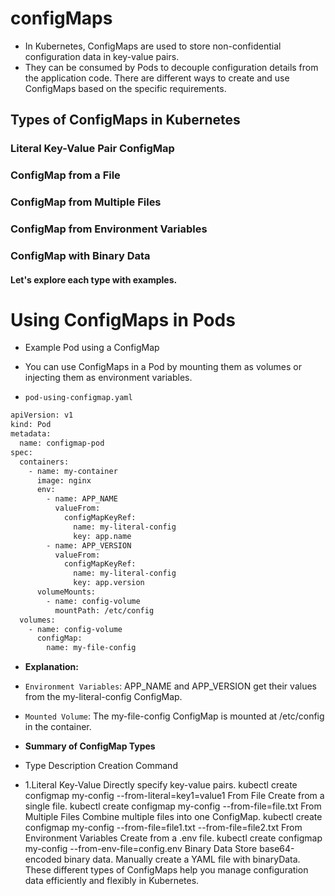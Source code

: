 # configMaps

* In Kubernetes, ConfigMaps are used to store non-confidential configuration data in key-value pairs.
* They can be consumed by Pods to decouple configuration details from the application code. There are different ways to create and use ConfigMaps based on the specific requirements.

## Types of ConfigMaps in Kubernetes
### Literal Key-Value Pair ConfigMap
### ConfigMap from a File
### ConfigMap from Multiple Files
### ConfigMap from Environment Variables
### ConfigMap with Binary Data
#### Let's explore each type with examples.

# Using ConfigMaps in Pods
* Example Pod using a ConfigMap
* You can use ConfigMaps in a Pod by mounting them as volumes or injecting them as environment variables.

* `pod-using-configmap.yaml`
```bash
apiVersion: v1
kind: Pod
metadata:
  name: configmap-pod
spec:
  containers:
    - name: my-container
      image: nginx
      env:
        - name: APP_NAME
          valueFrom:
            configMapKeyRef:
              name: my-literal-config
              key: app.name
        - name: APP_VERSION
          valueFrom:
            configMapKeyRef:
              name: my-literal-config
              key: app.version
      volumeMounts:
        - name: config-volume
          mountPath: /etc/config
  volumes:
    - name: config-volume
      configMap:
        name: my-file-config
```

* **Explanation:**

* `Environment Variables`: APP_NAME and APP_VERSION get their values from the my-literal-config ConfigMap.
* `Mounted Volume`: The my-file-config ConfigMap is mounted at /etc/config in the container.

* **Summary of ConfigMap Types**
* Type	Description	Creation Command
* 1.Literal Key-Value	Directly specify key-value pairs.	kubectl create configmap my-config --from-literal=key1=value1
From File	Create from a single file.	kubectl create configmap my-config --from-file=file.txt
From Multiple Files	Combine multiple files into one ConfigMap.	kubectl create configmap my-config --from-file=file1.txt --from-file=file2.txt
From Environment Variables	Create from a .env file.	kubectl create configmap my-config --from-env-file=config.env
Binary Data	Store base64-encoded binary data.	Manually create a YAML file with binaryData.
These different types of ConfigMaps help you manage configuration data efficiently and flexibly in Kubernetes.
